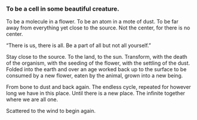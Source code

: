 ### To be a cell in some beautiful creature.

To be a molecule in a flower. To be an atom in a mote of dust. To be far away from everything yet close to the source. Not the center, for there is no center. 

“There is us, there is all. Be a part of all but not all yourself.”

Stay close to the source. To the land, to the sun. Transform, with the death of the organism, with the seeding of the flower, with the settling of the dust. Folded into the earth and over an age worked back up to the surface to be consumed by a new flower, eaten by the animal, grown into a new being.

From bone to dust and back again. The endless cycle, repeated for however long we have in this place. Until there is a new place. The infinite together where we are all one.

Scattered to the wind to begin again. 